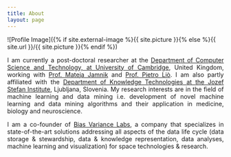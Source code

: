 ```yaml
---
title: About
layout: page
---
```

![Profile Image]({% if site.external-image %}{{ site.picture }}{% else %}{{ site.url }}/{{ site.picture }}{% endif %})

<p style="text-align: justify">I am currently a post-doctoral researcher at the <a href="https://www.cst.cam.ac.uk/" target="_blank">Department of Computer Science and Technology, at University of Cambridge</a>, United Kingdom, working with <a href="https://www.cl.cam.ac.uk/~mj201" target="_blank">Prof. Mateja Jamnik</a> and <a href="https://www.cl.cam.ac.uk/~pl219/" target="_blank">Prof. Pietro Liò</a>. I am also partly affiliated with the <a href="http://kt.ijs.si" target="_blank">Department of Knowledge Technologies at the Jozef Stefan Institute</a>, Ljubljana, Slovenia. My research interests are in the field of machine learning and data mining i.e. development of novel machine learning and data mining algorithms and their application in medicine, biology and neuroscience.</p>

<p style="text-align: justify"> I am a co-founder of <a href="https://www.bvlabs.ai" target="_blank">Bias Variance Labs</a>, a company that specializes in state-of-the-art solutions addressing all aspects of the data life cycle (data storage & stewardship, data & knowledge representation, data analyses, machine learning and visualization) for space technologies & research.</p>

<!--<h2>Projects</h2>
<ul>
	<li><a href="https://github.com/">Lorem Lorem</a></li>
	<li><a href="https://github.com/">Ipsum Dolor</a></li>
	<li><a href="https://github.com/">Dolor Lorem</a></li>
</ul>-->
